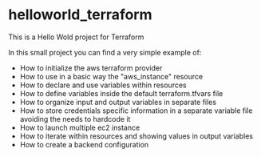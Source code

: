 # helloworld_terraform
This is a Hello Wold project for Terraform

In this small project you can find a very simple example of:
 - How to initialize the aws terraform provider
 - How to use in a basic way the "aws_instance" resource
 - How to declare and use variables within resources 
 - How to define variables inside the default terraform.tfvars file
 - How to organize input and output variables in separate files
 - How to store credentials specific information in a separate variable file avoiding the needs to hardcode it
 - How to launch multiple ec2 instance
 - How to iterate within resources and showing values in output variables
 - How to create a backend configuration
